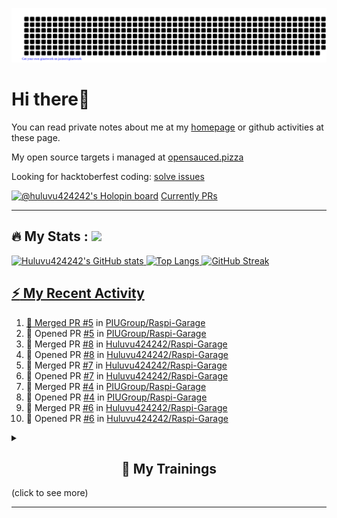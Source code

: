 ![gitartwork](gitartwork.svg)
# Hi there👋

You can read private notes about me at my [homepage](https://huluvu424242.github.io/home/) or github activities at these page.

My open source targets i managed at <a target="_blank" href="https://opensauced.pizza/">opensauced.pizza</a>

Looking for hacktoberfest coding: <a target="_blank" href="https://github.com/search?q=label:hacktoberfest+state:open+type:issue">solve issues</a>

[![@huluvu424242's Holopin board](https://holopin.io/api/user/board?user=huluvu424242)](https://holopin.io/@huluvu424242)
<a target="_blank" href="https://hacktoberfestchecker.jenko.me/user/Huluvu424242">Currently PRs</a>

---

## :fire: My Stats : <a href="https://github.com/Huluvu424242"><img src="https://img.shields.io/github/followers/Huluvu424242?label=follow&style=social" />
  
<!--p align="center"-->
<img alt="Huluvu424242's GitHub stats" src="https://github-readme-stats.vercel.app/api?username=Huluvu424242&show_icons=true&theme=vision-friendly-dark" width="33%" />
<img alt="Top Langs" src="https://github-readme-stats.vercel.app/api/top-langs/?username=Huluvu424242&layout=compact&theme=vision-friendly-dark" width="30%" />
<img alt="GitHub Streak" src="http://github-readme-streak-stats.herokuapp.com?user=Huluvu424242&theme=vision-friendly-dark&date_format=j%20M%5B%20Y%5D" width="33%" />
<!--/p-->
  
<!--script 
    type="module" 
    src='https://unpkg.com/@huluvu424242/honey-chucknorris-jokes@0.0.1/dist/honey-chucknorris-jokes/honey-chucknorris-jokes.js'>
</script>
<honey-chucknorris-jokes /-->

## :zap: My Recent Activity

<!--START_SECTION:activity-->
1. 🎉 Merged PR [#5](https://github.com/PIUGroup/Raspi-Garage/pull/5) in [PIUGroup/Raspi-Garage](https://github.com/PIUGroup/Raspi-Garage)
2. 💪 Opened PR [#5](https://github.com/PIUGroup/Raspi-Garage/pull/5) in [PIUGroup/Raspi-Garage](https://github.com/PIUGroup/Raspi-Garage)
3. 🎉 Merged PR [#8](https://github.com/Huluvu424242/Raspi-Garage/pull/8) in [Huluvu424242/Raspi-Garage](https://github.com/Huluvu424242/Raspi-Garage)
4. 💪 Opened PR [#8](https://github.com/Huluvu424242/Raspi-Garage/pull/8) in [Huluvu424242/Raspi-Garage](https://github.com/Huluvu424242/Raspi-Garage)
5. 🎉 Merged PR [#7](https://github.com/Huluvu424242/Raspi-Garage/pull/7) in [Huluvu424242/Raspi-Garage](https://github.com/Huluvu424242/Raspi-Garage)
6. 💪 Opened PR [#7](https://github.com/Huluvu424242/Raspi-Garage/pull/7) in [Huluvu424242/Raspi-Garage](https://github.com/Huluvu424242/Raspi-Garage)
7. 🎉 Merged PR [#4](https://github.com/PIUGroup/Raspi-Garage/pull/4) in [PIUGroup/Raspi-Garage](https://github.com/PIUGroup/Raspi-Garage)
8. 💪 Opened PR [#4](https://github.com/PIUGroup/Raspi-Garage/pull/4) in [PIUGroup/Raspi-Garage](https://github.com/PIUGroup/Raspi-Garage)
9. 🎉 Merged PR [#6](https://github.com/Huluvu424242/Raspi-Garage/pull/6) in [Huluvu424242/Raspi-Garage](https://github.com/Huluvu424242/Raspi-Garage)
10. 💪 Opened PR [#6](https://github.com/Huluvu424242/Raspi-Garage/pull/6) in [Huluvu424242/Raspi-Garage](https://github.com/Huluvu424242/Raspi-Garage)
<!--END_SECTION:activity-->
  
  
<details>   
  <summary> <h2 align="center">🌱 My Trainings</h2> (click to see more)</summary>
  
  <a  target="_blank" href="https://www.flickr.com/photos/huluvu424242/albums/72157628149627159" title="Zertifikate"><img src="https://live.staticflickr.com/7007/6401185011_d67d8dd4e4_c.jpg" width="100%" height="10%" alt="Zertifikate"></a>
  
</details>


--- 



<!--
**Huluvu424242/huluvu424242** is a ✨ _special_ ✨ repository because its `README.md` (this file) appears on your GitHub profile.

Here are some ideas to get you started:

- 🔭 I’m currently working on ...
- 🌱 I’m currently learning ...
- 👯 I’m looking to collaborate on ...
- 🤔 I’m looking for help with ...
- 💬 Ask me about ...
- 📫 How to reach me: ...
- 😄 Pronouns: ...
- ⚡ Fun fact: ...
-->
